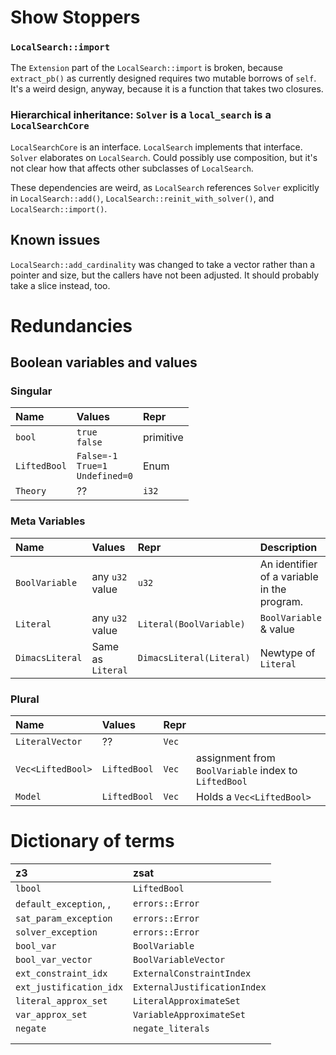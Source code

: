 # Show Stoppers

###  `LocalSearch::import`

The `Extension` part of the `LocalSearch::import` is broken, because `extract_pb()` as currently designed requires two mutable borrows of `self`. It's a weird design, anyway, because it is a function that takes two closures. 

### Hierarchical inheritance: `Solver` is a `local_search` is a `LocalSearchCore`

`LocalSearchCore` is an interface. `LocalSearch` implements that interface. `Solver` elaborates on `LocalSearch`. Could possibly use composition, but it's not clear how that affects other subclasses of `LocalSearch`. 

These dependencies are weird, as `LocalSearch` references `Solver` explicitly in `LocalSearch::add()`, `LocalSearch::reinit_with_solver()`,  and `LocalSearch::import()`.

## Known issues

`LocalSearch::add_cardinality` was changed to take a vector rather than a pointer and size, but the callers have not been adjusted. It should probably take a slice instead, too.



# Redundancies

## Boolean variables and values

### Singular

| Name         | Values                                  | Repr      |
|:-------------|:----------------------------------------|:----------|
| `bool`       | `true`<br>`false`                       | primitive |
| `LiftedBool` | `False=-1`<br>`True=1`<br>`Undefined=0` | Enum      |
| `Theory`     | ??                                      | `i32`     |

### Meta Variables

| Name            | Values            | Repr                     | Description                                 |
|:----------------|:------------------|:-------------------------|:--------------------------------------------|
| `BoolVariable`  | any `u32` value   | `u32`                    | An identifier of a variable in the program. |
| `Literal`       | any `u32` value   | `Literal(BoolVariable)`  | `BoolVariable` & value                      |
| `DimacsLiteral` | Same as `Literal` | `DimacsLiteral(Literal)` | Newtype of `Literal`                        |

### Plural


| Name              | Values       | Repr  |                                                      |
|:------------------|:-------------|:------|:-----------------------------------------------------|
| `LiteralVector`   | ??           | `Vec` |                                                      |
| `Vec<LiftedBool>` | `LiftedBool` | `Vec` | assignment from `BoolVariable` index to `LiftedBool` |
| `Model`           | `LiftedBool` | `Vec` | Holds a `Vec<LiftedBool>`                            |

# Dictionary of terms

| z3                                                          | zsat                         |
|:------------------------------------------------------------|:-----------------------------|
| `lbool`                                                     | `LiftedBool`                 |
| `default_exception`, ,                                      | `errors::Error`              |
| `sat_param_exception`                                       | `errors::Error`              |
| `solver_exception`                                          | `errors::Error`              |
| `bool_var`                                                  | `BoolVariable`               |
| `bool_var_vector`                                           | `BoolVariableVector`         |
| `ext_constraint_idx`                                        | `ExternalConstraintIndex`    |
| `ext_justification_idx`                                     | `ExternalJustificationIndex` |
| `literal_approx_set`                                        | `LiteralApproximateSet`      |
| `var_approx_set`                                            | `VariableApproximateSet`     |
| `negate`                                                    | `negate_literals`            |
|                                                             |                              |
|                                                             |                              |
